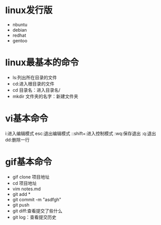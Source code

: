 # linux发行版
- nbuntu
- debian
- redhat
- gentoo
# linux最基本的命令
- ls:列出所在目录的文件
- cd:进入根目录的文件
- cd 目录名：进入目录名/
- mkdir 文件夹的名字：新建文件夹
# vi基本命令
i:进入编辑模式
esc:退出编辑模式
::shift+:进入控制模式
:wq:保存退出
:q:退出
dd:删除一行
# gif基本命令
- gif clone 项目地址
- cd 项目地址
- vim notes.md
- git add *
- git commit -m "asdfgh"
- git push
- git diff:查看提交了些什么
- git log：查看提交历史

